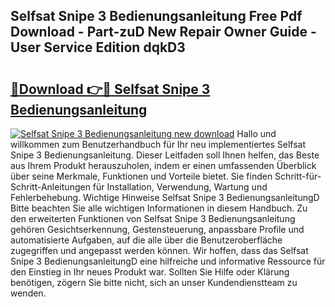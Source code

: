 ## Selfsat Snipe 3 Bedienungsanleitung Free Pdf Download - Part-zuD New Repair Owner Guide - User Service Edition dqkD3

# <h2><a href="http://df0oru.blite.top/?on=Selfsat+Snipe+3+Bedienungsanleitung">🔗Download 👉🔴 Selfsat Snipe 3 Bedienungsanleitung</a></h2>

[![Selfsat Snipe 3 Bedienungsanleitung new download](https://i.imgur.com/lujVjoI.png)](http://df0oru.blite.top/?on=Selfsat+Snipe+3+Bedienungsanleitung)
Hallo und willkommen zum Benutzerhandbuch für Ihr neu implementiertes Selfsat Snipe 3 Bedienungsanleitung. Dieser Leitfaden soll Ihnen helfen, das Beste aus Ihrem Produkt herauszuholen, indem er einen umfassenden Überblick über seine Merkmale, Funktionen und Vorteile bietet. Sie finden Schritt-für-Schritt-Anleitungen für Installation, Verwendung, Wartung und Fehlerbehebung. Wichtige Hinweise Selfsat Snipe 3 BedienungsanleitungD Bitte beachten Sie alle wichtigen Informationen in diesem Handbuch. Zu den erweiterten Funktionen von Selfsat Snipe 3 Bedienungsanleitung gehören Gesichtserkennung, Gestensteuerung, anpassbare Profile und automatisierte Aufgaben, auf die alle über die Benutzeroberfläche zugegriffen und angepasst werden können. Wir hoffen, dass das Selfsat Snipe 3 BedienungsanleitungD eine hilfreiche und informative Ressource für den Einstieg in Ihr neues Produkt war. Sollten Sie Hilfe oder Klärung benötigen, zögern Sie bitte nicht, sich an unser Kundendienstteam zu wenden.

